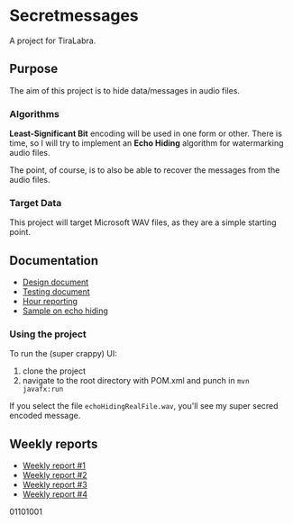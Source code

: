# Secretmessages

A project for TiraLabra.

## Purpose

The aim of this project is to hide data/messages in audio files. 


### Algorithms
 
 __Least-Significant Bit__ encoding will be used in one form or other.
  There is time, so I will try to implement an __Echo Hiding__ algorithm for watermarking audio files.

  The point, of course, is to also be able to recover the messages from the audio files.

### Target Data

This project will target Microsoft WAV files, as they are a simple starting point.

## Documentation

- [Design document](/documentation/design.md)
- [Testing document](/documentation/testing.md)
- [Hour reporting](/documentation/hours.md)
- [Sample on echo hiding](/secretmessages/alternatingechotest.wav)

### Using the project

To run the (super crappy) UI:

1. clone the project
2. navigate to the root directory with POM.xml and punch in `mvn javafx:run`

If you select the file `echoHidingRealFile.wav`, you'll see my super secred encoded message.

## Weekly reports

- [Weekly report #1](/documentation/report1.md)
- [Weekly report #2](/documentation/report2.md)
- [Weekly report #3](/documentation/report3.md)
- [Weekly report #4](/documentation/report4.md)

01101001



